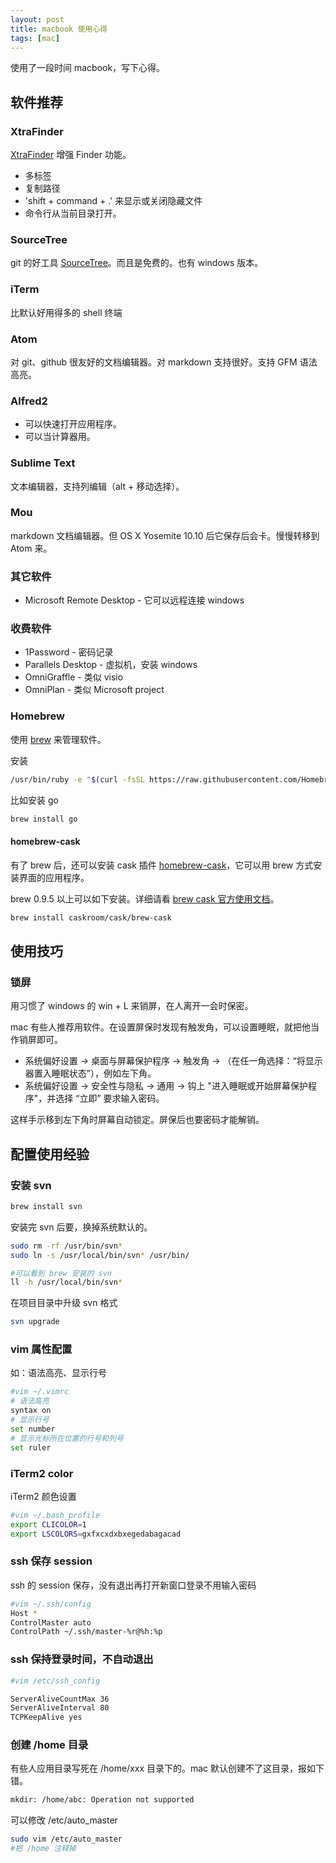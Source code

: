 ```yaml
---
layout: post
title: macbook 使用心得
tags: [mac]
---
```


使用了一段时间 macbook，写下心得。

## 软件推荐

### XtraFinder

[XtraFinder](https://www.trankynam.com/xtrafinder/) 增强 Finder 功能。

 * 多标签
 * 复制路径
 * 'shift + command + .' 来显示或关闭隐藏文件
 * 命令行从当前目录打开。

### SourceTree

git 的好工具 [SourceTree](http://www.sourcetreeapp.com/)。而且是免费的。也有 windows 版本。

### iTerm

比默认好用得多的 shell 终端

### Atom

对 git、github 很友好的文档编辑器。对 markdown 支持很好。支持 GFM 语法高亮。

### Alfred2

 * 可以快速打开应用程序。
 * 可以当计算器用。

### Sublime Text

文本编辑器，支持列编辑（alt + 移动选择）。

### Mou

markdown 文档编辑器。但 OS X Yosemite 10.10 后它保存后会卡。慢慢转移到 Atom 来。

### 其它软件

 * Microsoft Remote Desktop - 它可以远程连接 windows

### 收费软件

 * 1Password - 密码记录
 * Parallels Desktop - 虚拟机，安装 windows
 * OmniGraffle - 类似 visio
 * OmniPlan - 类似 Microsoft project

### Homebrew

使用 [brew](http://brew.sh/) 来管理软件。

安装

```bash
/usr/bin/ruby -e "$(curl -fsSL https://raw.githubusercontent.com/Homebrew/install/master/install)"
```

比如安装 go

```bash
brew install go
```

#### homebrew-cask

有了 brew 后，还可以安装 cask 插件 [homebrew-cask](https://github.com/caskroom/homebrew-cask)，它可以用 brew 方式安装界面的应用程序。

brew 0.9.5 以上可以如下安装。详细请看 [brew cask 官方使用文档](https://github.com/caskroom/homebrew-cask/blob/master/USAGE.md)。

```bash
brew install caskroom/cask/brew-cask
```

## 使用技巧

### 锁屏

用习惯了 windows 的 win + L 来销屏，在人离开一会时保密。

mac 有些人推荐用软件。在设置屏保时发现有触发角，可以设置睡眠，就把他当作销屏即可。

 * 系统偏好设置 -> 桌面与屏幕保护程序 -> 触发角 -> （在任一角选择：“将显示器置入睡眠状态”），例如左下角。
 * 系统偏好设置 -> 安全性与隐私 -> 通用 -> 钩上 "进入睡眠或开始屏幕保护程序"，并选择 “立即” 要求输入密码。

这样手示移到左下角时屏幕自动锁定。屏保后也要密码才能解销。

## 配置使用经验

### 安装 svn

```bash
brew install svn
```

安装完 svn 后要，换掉系统默认的。

```bash
sudo rm -rf /usr/bin/svn*
sudo ln -s /usr/local/bin/svn* /usr/bin/

#可以看到 brew 安装的 svn
ll -h /usr/local/bin/svn*
```

在项目目录中升级 svn 格式

```bash
svn upgrade
```

### vim 属性配置

如：语法高亮、显示行号

```bash
#vim ~/.vimrc
# 语法高亮
syntax on
# 显示行号
set number
# 显示光标所在位置的行号和列号
set ruler
```

### iTerm2 color

iTerm2 颜色设置

```bash
#vim ~/.bash_profile
export CLICOLOR=1
export LSCOLORS=gxfxcxdxbxegedabagacad
```

### ssh 保存 session

ssh 的 session  保存，没有退出再打开新窗口登录不用输入密码

```bash
#vim ~/.ssh/config
Host *
ControlMaster auto
ControlPath ~/.ssh/master-%r@%h:%p
```

### ssh 保持登录时间，不自动退出

```bash
#vim /etc/ssh_config

ServerAliveCountMax 36
ServerAliveInterval 80
TCPKeepAlive yes
```

### 创建 /home 目录

有些人应用目录写死在 /home/xxx 目录下的。mac 默认创建不了这目录，报如下错。

```bash
mkdir: /home/abc: Operation not supported
```

可以修改 /etc/auto_master

```bash
sudo vim /etc/auto_master
#把 /home 注释掉
```
